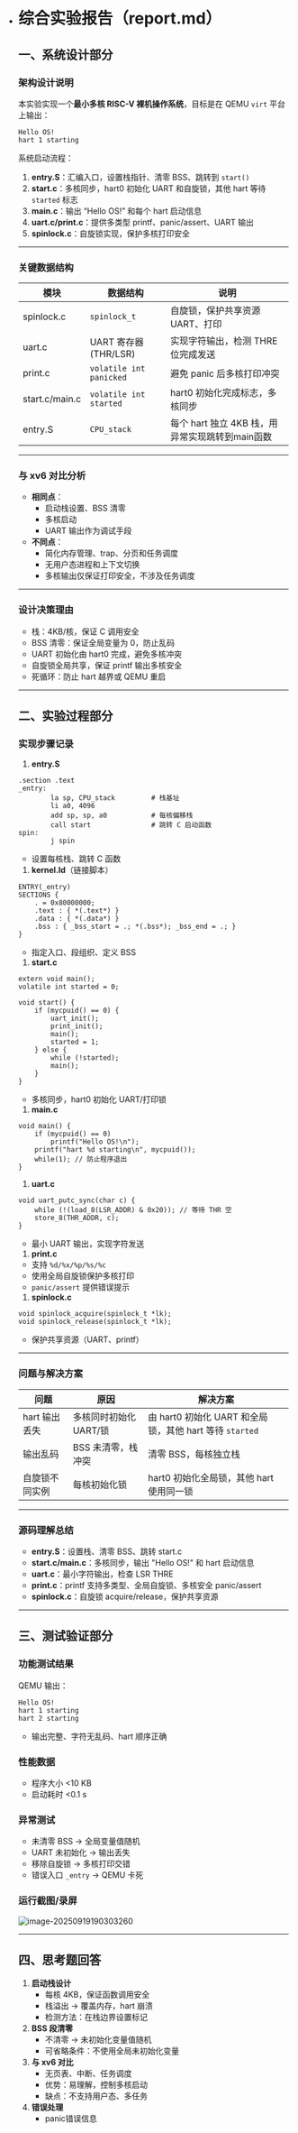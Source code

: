 - # 综合实验报告（report.md）

  ## 一、系统设计部分

  ### 架构设计说明

  本实验实现一个**最小多核 RISC-V 裸机操作系统**，目标是在 QEMU `virt` 平台上输出：

  ```
  Hello OS!
  hart 1 starting
  ```

  系统启动流程：

  1. **entry.S**：汇编入口，设置栈指针、清零 BSS、跳转到 `start()`
  2. **start.c**：多核同步，hart0 初始化 UART 和自旋锁，其他 hart 等待 `started` 标志
  3. **main.c**：输出 “Hello OS!” 和每个 hart 启动信息
  4. **uart.c/print.c**：提供多类型 printf、panic/assert、UART 输出
  5. **spinlock.c**：自旋锁实现，保护多核打印安全

  ------

  ### 关键数据结构

  | 模块           | 数据结构                | 说明                                            |
  | -------------- | ----------------------- | ----------------------------------------------- |
  | spinlock.c     | `spinlock_t`            | 自旋锁，保护共享资源 UART、打印                 |
  | uart.c         | UART 寄存器 (THR/LSR)   | 实现字符输出，检测 THRE 位完成发送              |
  | print.c        | `volatile int panicked` | 避免 panic 后多核打印冲突                       |
  | start.c/main.c | `volatile int started`  | hart0 初始化完成标志，多核同步                  |
  | entry.S        | `CPU_stack`             | 每个 hart 独立 4KB 栈，用异常实现跳转到main函数 |

  ------

  ### 与 xv6 对比分析

  - **相同点**：
    - 启动栈设置、BSS 清零
    - 多核启动
    - UART 输出作为调试手段
  - **不同点**：
    - 简化内存管理、trap、分页和任务调度
    - 无用户态进程和上下文切换
    - 多核输出仅保证打印安全，不涉及任务调度

  ------

  ### 设计决策理由

  - 栈：4KB/核，保证 C 调用安全
  - BSS 清零：保证全局变量为 0，防止乱码
  - UART 初始化由 hart0 完成，避免多核冲突
  - 自旋锁全局共享，保证 printf 输出多核安全
  - 死循环：防止 hart 越界或 QEMU 重启

  ------

  ## 二、实验过程部分

  ### 实现步骤记录

  1. **entry.S**

  ```
  .section .text
  _entry:
          la sp, CPU_stack         # 栈基址
          li a0, 4096
          add sp, sp, a0           # 每核偏移栈
          call start               # 跳转 C 启动函数
  spin:
          j spin
  ```

  - 设置每核栈、跳转 C 函数

  1. **kernel.ld**（链接脚本）

  ```
  ENTRY(_entry)
  SECTIONS {
      . = 0x80000000;
      .text : { *(.text*) }
      .data : { *(.data*) }
      .bss : { _bss_start = .; *(.bss*); _bss_end = .; }
  }
  ```

  - 指定入口、段组织、定义 BSS

  1. **start.c**

  ```
  extern void main();
  volatile int started = 0;
  
  void start() {
      if (mycpuid() == 0) {
          uart_init();
          print_init();
          main();
          started = 1;
      } else {
          while (!started);
          main();
      }
  }
  ```

  - 多核同步，hart0 初始化 UART/打印锁

  1. **main.c**

  ```
  void main() {
      if (mycpuid() == 0)
          printf("Hello OS!\n");
      printf("hart %d starting\n", mycpuid());
      while(1); // 防止程序退出
  }
  ```

  1. **uart.c**

  ```
  void uart_putc_sync(char c) {
      while (!(load_8(LSR_ADDR) & 0x20)); // 等待 THR 空
      store_8(THR_ADDR, c);
  }
  ```

  - 最小 UART 输出，实现字符发送

  1. **print.c**

  - 支持 `%d/%x/%p/%s/%c`
  - 使用全局自旋锁保护多核打印
  - `panic/assert` 提供错误提示

  1. **spinlock.c**

  ```
  void spinlock_acquire(spinlock_t *lk);
  void spinlock_release(spinlock_t *lk);
  ```

  - 保护共享资源（UART、printf）

  ------

  ### 问题与解决方案

  | 问题           | 原因                   | 解决方案                                                |
  | -------------- | ---------------------- | ------------------------------------------------------- |
  | hart 输出丢失  | 多核同时初始化 UART/锁 | 由 hart0 初始化 UART 和全局锁，其他 hart 等待 `started` |
  | 输出乱码       | BSS 未清零，栈冲突     | 清零 BSS，每核独立栈                                    |
  | 自旋锁不同实例 | 每核初始化锁           | hart0 初始化全局锁，其他 hart 使用同一锁                |

  ------

  ### 源码理解总结

  - **entry.S**：设置栈、清零 BSS、跳转 start.c
  - **start.c/main.c**：多核同步，输出 "Hello OS!" 和 hart 启动信息
  - **uart.c**：最小字符输出，检查 LSR THRE
  - **print.c**：printf 支持多类型、全局自旋锁、多核安全 panic/assert
  - **spinlock.c**：自旋锁 acquire/release，保护共享资源

  ------

  ## 三、测试验证部分

  ### 功能测试结果

  QEMU 输出：

  ```
  Hello OS!
  hart 1 starting
  hart 2 starting
  ```

  - 输出完整、字符无乱码、hart 顺序正确

  ### 性能数据

  - 程序大小 <10 KB
  - 启动耗时 <0.1 s

  ### 异常测试

  - 未清零 BSS → 全局变量值随机
  - UART 未初始化 → 输出丢失
  - 移除自旋锁 → 多核打印交错
  - 错误入口 `_entry` → QEMU 卡死

  ### 运行截图/录屏

  ![image-20250919190303260](C:\Users\34302\AppData\Roaming\Typora\typora-user-images\image-20250919190303260.png)

  ------

  ## 四、思考题回答

  1. **启动栈设计**
     - 每核 4KB，保证函数调用安全
     - 栈溢出 → 覆盖内存，hart 崩溃
     - 检测方法：在栈边界设置标记
  2. **BSS 段清零**
     - 不清零 → 未初始化变量值随机
     - 可省略条件：不使用全局未初始化变量
  3. **与 xv6 对比**
     - 无页表、中断、任务调度
     - 优势：易理解，控制多核启动
     - 缺点：不支持用户态、多任务
  4. **错误处理**
     - panic错误信息